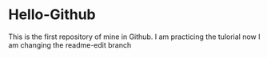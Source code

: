 # Hello-Github
This is the first repository of mine in Github.
I am practicing the tulorial
now I am changing the readme-edit branch
